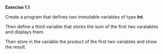 **Exercise 1.1**

Create a program that defines two immutable variables of type **Int**.

Then define a third variable that stores the sum of the first two varaiables and displays them.

Then store in the variable the product of the first two variables and show the result. 
